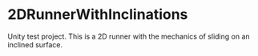# 2DRunnerWithInclinations
 Unity test project. This is a 2D runner with the mechanics of sliding on an inclined surface.
